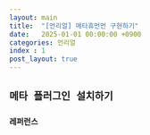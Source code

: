 ```yaml
---
layout: main
title:  "[언리얼] 메타휴먼먼 구현하기"
date:   2025-01-01 00:00:00 +0900
categories: 언리얼
index : 1
post_layout: true
---
```


## `메타 플러그인 설치하기`


### `레퍼런스`
<div class="box alt">
	<div class="row gtr-50 gtr-uniform">
		<div class="col-4 col-6-xsmall">
            <a href="https://www.youtube.com/watch?v=cNdIttVNf38" target="_blank">
                <span class="image fit">
                <img src="https://img.youtube.com/vi/cNdIttVNf38/0.jpg" alt="" />
                </span>
            </a>
        </div>
</div>